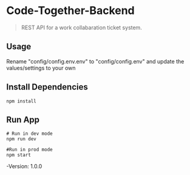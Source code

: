 # Code-Together-Backend

> REST API for a work collabaration ticket system.

## Usage

Rename "config/config.env.env" to "config/config.env" and update the values/settings to your own

## Install Dependencies

```
npm install
```
## Run App
```
# Run in dev mode
npm run dev

#Run in prod mode
npm start
```

-Version: 1.0.0
